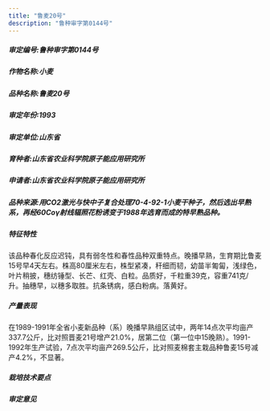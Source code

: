 ```yaml
---
title: "鲁麦20号"
description: "鲁种审字第0144号"
---
```

##### 审定编号:鲁种审字第0144号

##### 作物名称:小麦

##### 品种名称:鲁麦20号

##### 审定年份:1993

##### 审定单位:山东省

##### 育种者:山东省农业科学院原子能应用研究所

##### 申请者:山东省农业科学院原子能应用研究所

##### 品种来源:用CO2激光与快中子复合处理70-4-92-1小麦干种子，然后选出早熟系，再经60Coγ射线辐照花粉诱变于1988年选育而成的特早熟品种。

##### 特征特性
该品种春化反应迟钝，具有弱冬性和春性品种双重特点。晚播早熟，生育期比鲁麦15号早4天左右。株高80厘米左右，株型紧凑，秆细而韧，幼苗半匍匐，浅绿色，叶片稍披，穗纺锤型、长芒、红壳、白粒。品质好，千粒重39克，容重741克/升。抽穗早，以穗多取胜。抗条锈病，感白粉病。落黄好。

##### 产量表现
在1989-1991年全省小麦新品种（系）晚播早熟组区试中，两年14点次平均亩产337.7公斤，比对照晋麦21号增产21.0%，居第二位（第一位中15晚熟）。1991-1992年生产试验，7点次平均亩产269.5公斤，比对照麦棉套主栽品种鲁麦15号减产4.2%，不显著。

##### 栽培技术要点


##### 审定意见

